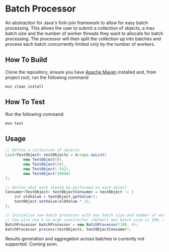 # Batch Processor
An abstraction for Java's fork-join framework to allow for easy batch processing. This allows the user to submit a collection of objects, a max batch size and the number of worker threads they want to allocate for batch processing. The processor will then split the collection up into batches and process each batch concurrently limited only by the number of workers.

## How To Build
Clone the repository, ensure you have [Apache Maven](https://maven.apache.org/) installed and, from project root, run the following command

`mvn clean install`

## How To Test
Run the following command:

`mvn test`

## Usage
```java
// Define a collection of objects
List<TestObject> testObjects = Arrays.asList(
        new TestObject(0),
        new TestObject(50),
        new TestObject(-542),
        new TestObject(10000)
);

// Define what work should be performed on each object
Consumer<TestObject> testObjectConsumer = testObject -> {
    int oldValue = testObject.getValue();
    testObject.setValue(oldValue * 2);
};

// Initialise new batch processor with max batch size and number of worker threads.
// Can also use a no args constructor (default max batch size is 100, default workers is the number of processors on the machine)
BatchProcessor batchProcessor = new BatchProcessor(100, 4);
batchProcessor.process(testObjects, testObjectConsumer);
```

Results generation and aggregation across batches is currently not supported. Coming soon.